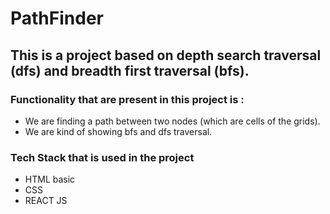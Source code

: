 # PathFinder

## This is a project based on depth search traversal (dfs) and breadth first traversal (bfs).

### Functionality that are present in this project is :

- We are finding a path between two nodes (which are cells of the grids).
- We are kind of showing bfs and dfs traversal.

### Tech Stack that is used in the project

- HTML basic
- CSS
- REACT JS
